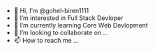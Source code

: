 - 👋 Hi, I’m @gohel-biren1111
- 👀 I’m interested in Full Stack Devloper
- 🌱 I’m currently learning Core Web Devlopment
- 💞️ I’m looking to collaborate on ...
- 📫 How to reach me ...

<!---
gohel-biren1111/gohel-biren1111 is a ✨ special ✨ repository because its `README.md` (this file) appears on your GitHub profile.
You can click the Preview link to take a look at your changes.
--->
